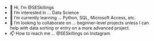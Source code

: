 - 👋 Hi, I’m @SESkillings
- 👀 I’m interested in ... Data Science
- 🌱 I’m currently learning ... Python, SQL, Microsoft Access, etc.
- 💞️ I’m looking to collaborate on ... beginner-level projects unless I can help with data sorting or entry on a more advanced project.
- 📫 How to reach me ... @SESkillings on Instagram

<!---
SESkillings/SESkillings is a ✨ special ✨ repository because its `README.md` (this file) appears on your GitHub profile.
You can click the Preview link to take a look at your changes.
--->
